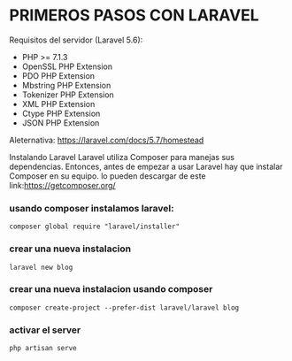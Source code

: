 # PRIMEROS PASOS CON LARAVEL

Requisitos del servidor (Laravel 5.6):

- PHP >= 7.1.3
- OpenSSL PHP Extension
- PDO PHP Extension
- Mbstring PHP Extension
- Tokenizer PHP Extension
- XML PHP Extension
- Ctype PHP Extension
- JSON PHP Extension

Aleternativa:
https://laravel.com/docs/5.7/homestead

Instalando Laravel
Laravel utiliza Composer para manejas sus dependencias. Entonces, antes de empezar a usar Laravel hay que instalar Composer en su equipo. lo pueden descargar de este link:https://getcomposer.org/

### usando composer instalamos laravel:
```composer global require "laravel/installer"```

### crear una nueva instalacion
```laravel new blog```

### crear una nueva instalacion usando composer
```composer create-project --prefer-dist laravel/laravel blog```

### activar el server
```php artisan serve```

